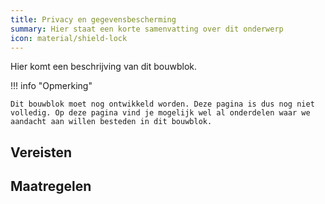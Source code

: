 ```yaml
---
title: Privacy en gegevensbescherming
summary: Hier staat een korte samenvatting over dit onderwerp
icon: material/shield-lock
---
```


Hier komt een beschrijving van dit bouwblok.

!!! info "Opmerking"

    Dit bouwblok moet nog ontwikkeld worden. Deze pagina is dus nog niet volledig. Op deze pagina vind je mogelijk wel al onderdelen waar we aandacht aan willen besteden in dit bouwblok. 


## Vereisten

<!-- list_vereisten bouwblok/privacy-en-gegevensbescherming -->


## Maatregelen

<!-- list_maatregelen bouwblok/privacy-en-gegevensbescherming-->